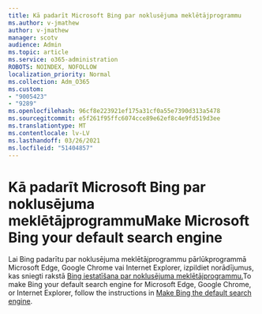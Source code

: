 ```yaml
---
title: Kā padarīt Microsoft Bing par noklusējuma meklētājprogrammu
ms.author: v-jmathew
author: v-jmathew
manager: scotv
audience: Admin
ms.topic: article
ms.service: o365-administration
ROBOTS: NOINDEX, NOFOLLOW
localization_priority: Normal
ms.collection: Adm_O365
ms.custom:
- "9005423"
- "9289"
ms.openlocfilehash: 96cf8e223921ef175a31cf0a55e7390d313a5478
ms.sourcegitcommit: e5f261f95ffc6074cce89e62ef8c4e9fd519d3ee
ms.translationtype: MT
ms.contentlocale: lv-LV
ms.lasthandoff: 03/26/2021
ms.locfileid: "51404857"
---
```

# <a name="make-microsoft-bing-your-default-search-engine"></a><span data-ttu-id="43adc-102">Kā padarīt Microsoft Bing par noklusējuma meklētājprogrammu</span><span class="sxs-lookup"><span data-stu-id="43adc-102">Make Microsoft Bing your default search engine</span></span>

<span data-ttu-id="43adc-103">Lai Bing padarītu par noklusējuma meklētājprogrammu pārlūkprogrammā Microsoft Edge, Google Chrome vai Internet Explorer, izpildiet norādījumus, kas sniegti rakstā [Bing iestatīšana par noklusējuma meklētājprogrammu.](https://go.microsoft.com/fwlink/?linkid=2148834)</span><span class="sxs-lookup"><span data-stu-id="43adc-103">To make Bing your default search engine for Microsoft Edge, Google Chrome, or Internet Explorer, follow the instructions in [Make Bing the default search engine](https://go.microsoft.com/fwlink/?linkid=2148834).</span></span>
